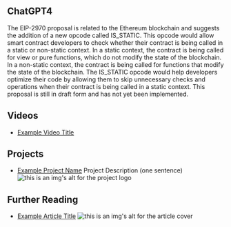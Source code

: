 ## ChatGPT4

The EIP-2970 proposal is related to the Ethereum blockchain and suggests the addition of a new opcode called IS_STATIC. This opcode would allow smart contract developers to check whether their contract is being called in a static or non-static context. In a static context, the contract is being called for view or pure functions, which do not modify the state of the blockchain. In a non-static context, the contract is being called for functions that modify the state of the blockchain. The IS_STATIC opcode would help developers optimize their code by allowing them to skip unnecessary checks and operations when their contract is being called in a static context. This proposal is still in draft form and has not yet been implemented.

## Videos

- [Example Video Title](https://www.youtube.com/watch?v=TDGq4aeevgY)

## Projects

- [Example Project Name](https://xxxx.xxx/xxxxx) Project Description (one sentence) ![this is an img's alt for the project logo](https://xxxx.xxx/project-logo.xxx)

## Further Reading

- [Example Article Title](https://xxxx.xxx/xxxxx) ![this is an img's alt for the article cover](https://xxxx.xxx/article-cover.xxx)
